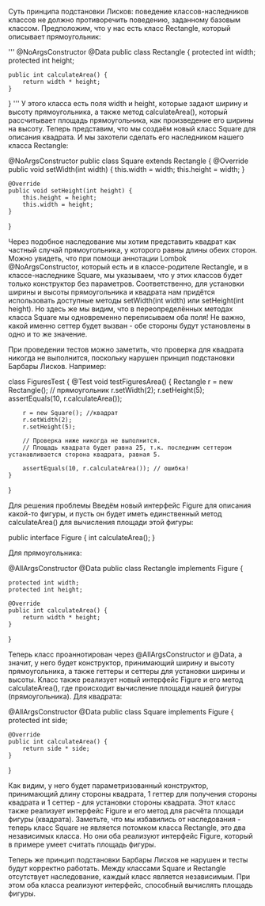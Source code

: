 Cуть принципа подстановки Лисков: поведение классов-наследников классов не должно противоречить поведению, заданному базовым классом.
Предположим, что у нас есть класс Rectangle, который описывает прямоугольник:

'''
@NoArgsConstructor
@Data
public class Rectangle {
    protected int width;
    protected int height;

    public int calculateArea() {
        return width * height;
    }
}
'''
У этого класса есть поля width и height, которые задают ширину и высоту прямоугольника, а также метод calculateArea(), который рассчитывает площадь прямоугольника, как произведение его ширины на высоту.
Теперь представим, что мы создаём новый класс Square для описания квадрата. И мы захотели сделать его наследником нашего класса Rectangle:

@NoArgsConstructor
public class Square extends Rectangle {
    @Override
    public void setWidth(int width) {
        this.width = width;
        this.height = width;
    }

    @Override
    public void setHeight(int height) {
        this.height = height;
        this.width = height;
    }
}

Через подобное наследование мы хотим представить квадрат как частный случай прямоугольника, у которого равны длины обеих сторон.
Можно увидеть, что при помощи аннотации Lombok @NoArgsConstructor, который есть и в классе-родителе Rectangle, и в классе-наследнике Square, мы указываем, что у этих классов будет только конструктор без параметров.
Соответственно, для установки ширины и высоты прямоугольника и квадрата нам придётся использовать доступные методы setWidth(int width) или setHeight(int height).
Но здесь же мы видим, что в переопределённых методах класса Square мы одновременно переписываем оба поля! Не важно, какой именно сеттер будет вызван - обе стороны будут установлены в одно и то же значение.

При проведении тестов можно заметить, что проверка для квадрата никогда не выполнится, поскольку нарушен принцип подстановки Барбары Лисков. Например:

class FiguresTest {
    @Test
    void testFiguresArea() {
        Rectangle r = new Rectangle(); // прямоугольник
        r.setWidth(2);
        r.setHeight(5);
        assertEquals(10, r.calculateArea());

        r = new Square(); //квадрат
        r.setWidth(2);
        r.setHeight(5);

        // Проверка ниже никогда не выполнится.
        // Площадь квадрата будет равна 25, т.к. последним сеттером устанавливается сторона квадрата, равная 5.

        assertEquals(10, r.calculateArea()); // ошибка!
    }
}

Для решения проблемы Введём новый интерфейс Figure для описания какой-то фигуры, и пусть он будет иметь единственный метод calculateArea() для вычисления площади этой фигуры:

public interface Figure {
    int calculateArea();
}

Для прямоугольника:

@AllArgsConstructor
@Data
public class Rectangle implements Figure {

    protected int width;
    protected int height;

    @Override
    public int calculateArea() {
        return width * height;
    }
}

Теперь класс проаннотирован через @AllArgsConstructor и @Data, а значит, у него будет конструктор, принимающий ширину и высоту прямоугольника, а также геттеры и сеттеры для установки ширины и высоты.
Класс также реализует новый интерфейс Figure и его метод calculateArea(), где происходит вычисление площади нашей фигуры (прямоугольника).
Для квадрата:

@AllArgsConstructor
@Data
public class Square implements Figure {
    protected int side;

    @Override
    public int calculateArea() {
        return side * side;
    }
}

Как видим, у него будет параметризованный конструктор, принимающий длину стороны квадрата, 1 геттер для получения стороны квадрата и 1 сеттер - для установки стороны квадрата.
Этот класс также реализует интерфейс Figure и его метод для расчёта площади фигуры (квадрата).
Заметьте, что мы избавились от наследования - теперь класс Square не является потомком класса Rectangle, это два независимых класса. Но они оба реализуют интерфейс Figure, который в примере умеет считать площадь фигуры.

Теперь же принцип подстановки Барбары Лисков не нарушен и тесты будут корректно работать. Между классами Square и Rectangle отсутствует наследование, каждый класс является независимым. При этом оба класса реализуют интерфейс, способный вычислять площадь фигуры.

